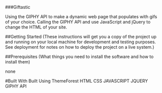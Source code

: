###Giftastic

Using the GIPHY API to make a dynamic web page that populates with gifs of your choice. Calling the GIPHY API and use JavaScript and jQuery to change the HTML of your site.

##Getting Started 
(These instructions will get you a copy of the project up and running on your local machine for development and testing purposes. See deployment for notes on how to deploy the project on a live system.)

##Prerequisites 
(What things you need to install the software and how to install them)

none

#Built With
Built Using ThemeForest
HTML
CSS
JAVASCRIPT
JQUERY
GIPHY API

